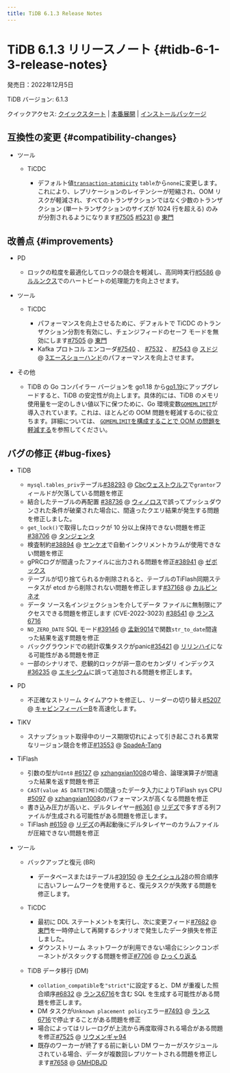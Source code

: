 ```yaml
---
title: TiDB 6.1.3 Release Notes
---
```


# TiDB 6.1.3 リリースノート {#tidb-6-1-3-release-notes}

発売日：2022年12月5日

TiDB バージョン: 6.1.3

クイックアクセス: [クイックスタート](https://docs.pingcap.com/tidb/v6.1/quick-start-with-tidb) | [本番展開](https://docs.pingcap.com/tidb/v6.1/production-deployment-using-tiup) | [インストールパッケージ](https://www.pingcap.com/download/?version=v6.1.3#version-list)

## 互換性の変更 {#compatibility-changes}

-   ツール

    -   TiCDC

        -   デフォルト値[`transaction-atomicity`](/ticdc/ticdc-sink-to-mysql.md#configure-sink-uri-for-mysql-or-tidb) `table`から`none`に変更します。これにより、レプリケーションのレイテンシーが短縮され、OOM リスクが軽減され、すべてのトランザクションではなく少数のトランザクション (単一トランザクションのサイズが 1024 行を超える) のみが分割されるようになります[#7505](https://github.com/pingcap/tiflow/issues/7505) [#5231](https://github.com/pingcap/tiflow/issues/5231) @ [東門](https://github.com/asddongmen)

## 改善点 {#improvements}

-   PD

    -   ロックの粒度を最適化してロックの競合を軽減し、高同時実行[#5586](https://github.com/tikv/pd/issues/5586) @ [ルルンクス](https://github.com/rleungx)でのハートビートの処理能力を向上させます。

-   ツール

    -   TiCDC

        -   パフォーマンスを向上させるために、デフォルトで TiCDC のトランザクション分割を有効にし、チェンジフィードのセーフ モードを無効にします[#7505](https://github.com/pingcap/tiflow/issues/7505) @ [東門](https://github.com/asddongmen)
        -   Kafka プロトコル エンコーダ[#7540](https://github.com/pingcap/tiflow/issues/7540) 、 [#7532](https://github.com/pingcap/tiflow/issues/7532) 、 [#7543](https://github.com/pingcap/tiflow/issues/7543) @ [スドジ](https://github.com/sdojjy) @ [3エースショーハンド](https://github.com/3AceShowHand)のパフォーマンスを向上させます。

-   その他

    -   TiDB の Go コンパイラー バージョンを go1.18 から[go1.19](https://go.dev/doc/go1.19)にアップグレードすると、TiDB の安定性が向上します。具体的には、TiDB のメモリ使用量を一定のしきい値以下に保つために、Go 環境変数[`GOMEMLIMIT`](https://pkg.go.dev/runtime@go1.19#hdr-Environment_Variables)が導入されています。これは、ほとんどの OOM 問題を軽減するのに役立ちます。詳細については、 [`GOMEMLIMIT`を構成することで OOM の問題を軽減する](/configure-memory-usage.md#mitigate-oom-issues-by-configuring-gomemlimit)を参照してください。

## バグの修正 {#bug-fixes}

-   TiDB

    -   `mysql.tables_priv`テーブル[#38293](https://github.com/pingcap/tidb/issues/38293) @ [Cbcウェストウルフ](https://github.com/CbcWestwolf)で`grantor`フィールドが欠落している問題を修正
    -   結合したテーブルの再配置 [#38736](https://github.com/pingcap/tidb/issues/38736) @ [ウィノロス](https://github.com/winoros)で誤ってプッシュダウンされた条件が破棄された場合に、間違ったクエリ結果が発生する問題を修正しました。
    -   `get_lock()`で取得したロックが 10 分以上保持できない問題を修正[#38706](https://github.com/pingcap/tidb/issues/38706) @ [タンジェンタ](https://github.com/tangenta)
    -   検査制約[#38894](https://github.com/pingcap/tidb/issues/38894) @ [ヤンケオ](https://github.com/YangKeao)で自動インクリメントカラムが使用できない問題を修正
    -   gPRCログが間違ったファイルに出力される問題を修正[#38941](https://github.com/pingcap/tidb/issues/38941) @ [ゼボックス](https://github.com/xhebox)
    -   テーブルが切り捨てられるか削除されると、テーブルのTiFlash同期ステータスが etcd から削除されない問題を修正します[#37168](https://github.com/pingcap/tidb/issues/37168) @ [カルビンネオ](https://github.com/CalvinNeo)
    -   データ ソース名インジェクションを介してデータ ファイルに無制限にアクセスできる問題を修正します (CVE-2022-3023) [#38541](https://github.com/pingcap/tidb/issues/38541) @ [ランス6716](https://github.com/lance6716)
    -   `NO_ZERO_DATE` SQL モード[#39146](https://github.com/pingcap/tidb/issues/39146) @ [孟新9014](https://github.com/mengxin9014)で関数`str_to_date`間違った結果を返す問題を修正
    -   バックグラウンドでの統計収集タスクがpanic[#35421](https://github.com/pingcap/tidb/issues/35421) @ [リリンハイ](https://github.com/lilinghai)になる可能性がある問題を修正
    -   一部のシナリオで、悲観的ロックが非一意のセカンダリ インデックス[#36235](https://github.com/pingcap/tidb/issues/36235) @ [エキシウム](https://github.com/ekexium)に誤って追加される問題を修正します。

<!---->

-   PD

    -   不正確なストリーム タイムアウトを修正し、リーダーの切り替え[#5207](https://github.com/tikv/pd/issues/5207) @ [キャビンフィーバーB](https://github.com/CabinfeverB)を高速化します。

<!---->

-   TiKV

    -   スナップショット取得中のリース期限切れによって引き起こされる異常なリージョン競合を修正[#13553](https://github.com/tikv/tikv/issues/13553) @ [SpadeA-Tang](https://github.com/SpadeA-Tang)

-   TiFlash

    -   引数の型が`UInt8` [#6127](https://github.com/pingcap/tiflash/issues/6127) @ [xzhangxian1008](https://github.com/xzhangxian1008)の場合、論理演算子が間違った結果を返す問題を修正
    -   `CAST(value AS DATETIME)`の間違ったデータ入力によりTiFlash sys CPU [#5097](https://github.com/pingcap/tiflash/issues/5097) @ [xzhangxian1008](https://github.com/xzhangxian1008)のパフォーマンスが高くなる問題を修正
    -   書き込み圧力が高いと、デルタレイヤー[#6361](https://github.com/pingcap/tiflash/issues/6361) @ [リデズ](https://github.com/lidezhu)で多すぎる列ファイルが生成される可能性がある問題を修正します。
    -   TiFlash [#6159](https://github.com/pingcap/tiflash/issues/6159) @ [リデズ](https://github.com/lidezhu)の再起動後にデルタレイヤーのカラムファイルが圧縮できない問題を修正

-   ツール

    -   バックアップと復元 (BR)

        -   データベースまたはテーブル[#39150](https://github.com/pingcap/tidb/issues/39150) @ [モクイシュル28](https://github.com/MoCuishle28)の照合順序に古いフレームワークを使用すると、復元タスクが失敗する問題を修正します。

    -   TiCDC

        -   最初に DDL ステートメントを実行し、次に変更フィード[#7682](https://github.com/pingcap/tiflow/issues/7682) @ [東門](https://github.com/asddongmen)を一時停止して再開するシナリオで発生したデータ損失を修正しました。
        -   ダウンストリーム ネットワークが利用できない場合にシンクコンポーネントがスタックする問題を修正[#7706](https://github.com/pingcap/tiflow/issues/7706) @ [ひっくり返る](https://github.com/hicqu)

    -   TiDB データ移行 (DM)

        -   `collation_compatible`を`"strict"`に設定すると、DM が重複した照合順序[#6832](https://github.com/pingcap/tiflow/issues/6832) @ [ランス6716](https://github.com/lance6716)を含む SQL を生成する可能性がある問題を修正します。
        -   DM タスクが`Unknown placement policy`エラー[#7493](https://github.com/pingcap/tiflow/issues/7493) @ [ランス6716](https://github.com/lance6716)で停止することがある問題を修正
        -   場合によってはリレーログが上流から再度取得される場合がある問題を修正[#7525](https://github.com/pingcap/tiflow/issues/7525) @ [リウメンギャ94](https://github.com/liumengya94)
        -   既存のワーカーが終了する前に新しい DM ワーカーがスケジュールされている場合、データが複数回レプリケートされる問題を修正します[#7658](https://github.com/pingcap/tiflow/issues/7658) @ [GMHDBJD](https://github.com/GMHDBJD)
